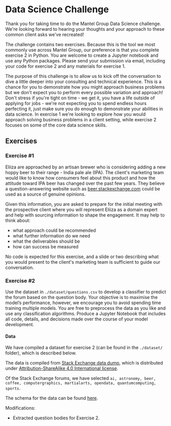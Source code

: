 # Data Science Challenge

Thank you for taking time to do the Mantel Group Data Science challenge. We're looking forward to hearing your thoughts and your approach to these common client asks we've recreated! 

The challenge contains two exercises. Because this is the tool we most commonly use across Mantel Group, our preference is that you complete exercise 2 in Python. You are welcome to create a Jupyter notebook and use any Python packages. Please send your submission via email, including your code for exercise 2 and any materials for exercise 1.

The purpose of this challenge is to allow us to kick off the conversation to dive a little deeper into your consulting and technical experience. This is a chance for you to demonstrate how you might approach business problems but we don't expect you to perform every possible variation and approach! Don't stress if you're tight on time - we get it, you have a life outside of applying for jobs - we're not expecting you to spend endless hours perfecting it, just make sure you do enough to demonstrate your abilities in data science. In exercise 1 we're looking to explore how you would approach solving business problems in a client setting, while exercise 2 focuses on some of the core data science skills.

## Exercises

### Exercise #1

Eliiza are approached by an artisan brewer who is considering adding a new hoppy beer to their range - India pale ale (IPA). The client's marketing team would like to know how consumers feel about this product and how the attitude toward IPA beer has changed over the past few years. They believe a question-answering website such as [beer.stackexchange.com](https://beer.stackexchange.com/) could be used as a source of genuine opinions.

Given this information, you are asked to prepare for the initial meeting with the prospective client where you will represent Eliiza as a domain expert and help with sourcing information to shape the engagement. 
It may help to think about:
- what approach could be recommended
- what further information do we need
- what the deliverables should be
- how can success be measured

No code is expected for this exercise, and a slide or two describing what you would present to the client's marketing team is sufficient to guide our conversation.

### Exercise #2

Use the dataset in `./dataset/questions.csv` to develop a classifier to predict the forum based on the question body. Your objective is to maximise the model’s performance, however, we encourage you to avoid spending time training multiple models. You are free to preprocess the data as you like and use any classification algorithms.
Produce a Jupyter Notebook that includes all code, details, and decisions made over the course of your model development.

#### Data
We have compiled a dataset for exercise 2 (can be found in the `./dataset/` folder), which is described below.

The data is compiled from [Stack Exchange data dump](https://archive.org/download/stackexchange), which is distributed under [Attribution-ShareAlike 4.0 International license](http://creativecommons.org/licenses/by-sa/4.0/). 

Of the Stack Exchange forums, we have selected `ai, astronomy, beer, coffee, computergraphics, martialarts, opendata, quantumcomputing, sports`.

The schema for the data can be found [here](https://meta.stackexchange.com/questions/2677/database-schema-documentation-for-the-public-data-dump-and-sede/2678#2678).

Modifications:
- Extracted question bodies for Exercise 2.
